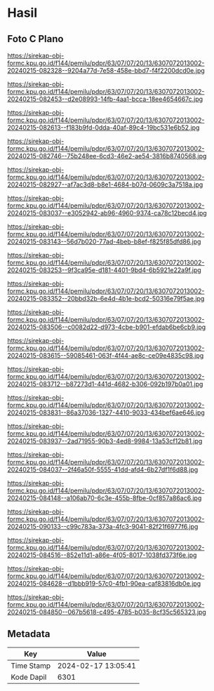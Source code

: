 # Hasil

## Foto C Plano

https://sirekap-obj-formc.kpu.go.id/f144/pemilu/pdpr/63/07/07/20/13/6307072013002-20240215-082328--9204a77d-7e58-458e-bbd7-f4f2200dcd0e.jpg

https://sirekap-obj-formc.kpu.go.id/f144/pemilu/pdpr/63/07/07/20/13/6307072013002-20240215-082453--d2e08993-14fb-4aa1-bcca-18ee4654667c.jpg

https://sirekap-obj-formc.kpu.go.id/f144/pemilu/pdpr/63/07/07/20/13/6307072013002-20240215-082613--f183b9fd-0dda-40af-89c4-19bc531e6b52.jpg

https://sirekap-obj-formc.kpu.go.id/f144/pemilu/pdpr/63/07/07/20/13/6307072013002-20240215-082746--75b248ee-6cd3-46e2-ae54-3816b8740568.jpg

https://sirekap-obj-formc.kpu.go.id/f144/pemilu/pdpr/63/07/07/20/13/6307072013002-20240215-082927--af7ac3d8-b8e1-4684-b07d-0609c3a7518a.jpg

https://sirekap-obj-formc.kpu.go.id/f144/pemilu/pdpr/63/07/07/20/13/6307072013002-20240215-083037--e3052942-ab96-4960-9374-ca78c12becd4.jpg

https://sirekap-obj-formc.kpu.go.id/f144/pemilu/pdpr/63/07/07/20/13/6307072013002-20240215-083143--56d7b020-77ad-4beb-b8ef-f825f85dfd86.jpg

https://sirekap-obj-formc.kpu.go.id/f144/pemilu/pdpr/63/07/07/20/13/6307072013002-20240215-083253--9f3ca95e-d181-4401-9bd4-6b5921e22a9f.jpg

https://sirekap-obj-formc.kpu.go.id/f144/pemilu/pdpr/63/07/07/20/13/6307072013002-20240215-083352--20bbd32b-6e4d-4b1e-bcd2-50316e79f5ae.jpg

https://sirekap-obj-formc.kpu.go.id/f144/pemilu/pdpr/63/07/07/20/13/6307072013002-20240215-083506--c0082d22-d973-4cbe-b901-efdab6be6cb9.jpg

https://sirekap-obj-formc.kpu.go.id/f144/pemilu/pdpr/63/07/07/20/13/6307072013002-20240215-083615--59085461-063f-4f44-ae8c-ce09e4835c98.jpg

https://sirekap-obj-formc.kpu.go.id/f144/pemilu/pdpr/63/07/07/20/13/6307072013002-20240215-083712--b87273d1-441d-4682-b306-092b197b0a01.jpg

https://sirekap-obj-formc.kpu.go.id/f144/pemilu/pdpr/63/07/07/20/13/6307072013002-20240215-083831--86a37036-1327-4410-9033-434bef6ae646.jpg

https://sirekap-obj-formc.kpu.go.id/f144/pemilu/pdpr/63/07/07/20/13/6307072013002-20240215-083937--2ad71955-90b3-4ed8-9984-13a53cf12b81.jpg

https://sirekap-obj-formc.kpu.go.id/f144/pemilu/pdpr/63/07/07/20/13/6307072013002-20240215-084037--2f46a50f-5555-41dd-afd4-6b27df1f6d88.jpg

https://sirekap-obj-formc.kpu.go.id/f144/pemilu/pdpr/63/07/07/20/13/6307072013002-20240215-084148--a106ab70-6c3e-455b-8fbe-0cf857a86ac6.jpg

https://sirekap-obj-formc.kpu.go.id/f144/pemilu/pdpr/63/07/07/20/13/6307072013002-20240215-090133--c99c783a-373a-4fc3-9041-82f21f6977f6.jpg

https://sirekap-obj-formc.kpu.go.id/f144/pemilu/pdpr/63/07/07/20/13/6307072013002-20240215-084516--852e11d1-a86e-4f05-8017-1038fd373f6e.jpg

https://sirekap-obj-formc.kpu.go.id/f144/pemilu/pdpr/63/07/07/20/13/6307072013002-20240215-084628--d1bbb919-57c0-4fb1-90ea-caf83816db0e.jpg

https://sirekap-obj-formc.kpu.go.id/f144/pemilu/pdpr/63/07/07/20/13/6307072013002-20240215-084850--067b5618-c495-4785-b035-8cf35c565323.jpg


## Metadata

| Key        | Value               |
| ---------- | ------------------- |
| Time Stamp | 2024-02-17 13:05:41 |
| Kode Dapil | 6301                |



